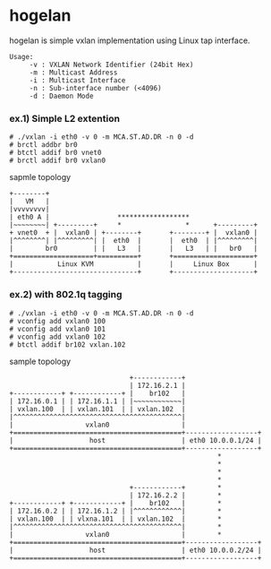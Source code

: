hogelan
=======

hogelan is simple vxlan implementation using Linux tap interface.

	Usage:
		 -v : VXLAN Network Identifier (24bit Hex)
		 -m : Multicast Address
		 -i : Multicast Interface
		 -n : Sub-interface number (<4096)
		 -d : Daemon Mode


### ex.1) Simple L2 extention

	# ./vxlan -i eth0 -v 0 -m MCA.ST.AD.DR -n 0 -d
	# brctl addbr br0
	# btctl addif br0 vnet0
	# brctl addif br0 vxlan0


sapmle topology

	+--------+
	|   VM   |
	|vvvvvvvv|                     
	| eth0 A |                 ******************
	|~~~~~~~~| +---------+     *                *      +---------+
	+ vnet0  + |  vxlan0 | +--------+       +--------+ |  vxlan0 |
	|^^^^^^^^| |^^^^^^^^^| |  eth0  |       |  eth0  | |^^^^^^^^^|
	|        br0         | |   L3   |       |   L3   | |   br0   |
	+====================+==========+       +====================+
	|           Linux KVM           |       |     Linux Box      |
	+-------------------------------+       +--------------------+





### ex.2) with 802.1q tagging

	# ./vxlan -i eth0 -v 0 -m MCA.ST.AD.DR -n 0 -d
	# vconfig add vxlan0 100
	# vconfig add vxlan0 101
	# vconfig add vxlan0 102
	# btctl addif br102 vxlan.102


sample topology

	                              +------------+
	                              | 172.16.2.1 |
	+------------+ +------------+ |    br102   |
	| 172.16.0.1 | | 172.16.1.1 | |~~~~~~~~~~~~|
	| vxlan.100  | | vxlan.101  | | vxlan.102  |
	|^^^^^^^^^^^^^^^^^^^^^^^^^^^^^^^^^^^^^^^^^^|
	|                  vxlan0                  |
	+==========================================+------------------+
	|                   host                   | eth0 10.0.0.1/24 |
	+==========================================+------------------+
	                                                    *
	                                                    *
	                                                    *
	                                                    *
	                              +------------+        *
	                              | 172.16.2.2 |        *
	+------------+ +------------+ |    br102   |        *
	| 172.16.0.2 | | 172.16.1.2 | |^^^^^^^^^^^^|        *
	| vxlan.100  | | vlxna.101  | | vxlan.102  |        *
	|^^^^^^^^^^^^^^^^^^^^^^^^^^^^^^^^^^^^^^^^^^|        *
	|                  vxlan0                  |        *
	+==========================================+------------------+
	|                   host                   | eth0 10.0.0.2/24 |
	+==========================================+------------------+


